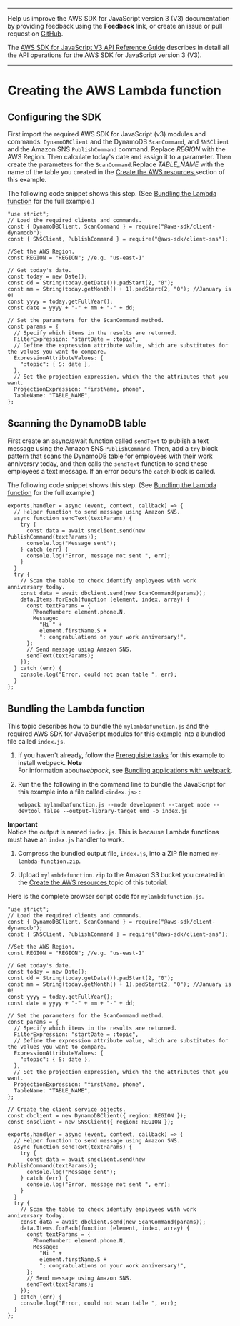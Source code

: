 --------

Help us improve the AWS SDK for JavaScript version 3 \(V3\) documentation by providing feedback using the **Feedback** link, or create an issue or pull request on [GitHub](https://github.com/awsdocs/aws-sdk-for-javascript-v3)\.

 The [AWS SDK for JavaScript V3 API Reference Guide](https://docs.aws.amazon.com/AWSJavaScriptSDK/v3/latest/index.html) describes in detail all the API operations for the AWS SDK for JavaScript version 3 \(V3\)\.

--------

# Creating the AWS Lambda function<a name="scheduled-events-invoking-lambda-browser-script"></a>

## Configuring the SDK<a name="scheduled-events-invoking-lambda-configure-sdk"></a>

First import the required AWS SDK for JavaScript \(v3\) modules and commands: `DynamoDBClient` and the DynamoDB `ScanCommand`, and `SNSClient` and the Amazon SNS `PublishCommand` command\. Replace *REGION* with the AWS Region\. Then calculate today's date and assign it to a parameter\. Then create the parameters for the `ScanCommand`\.Replace *TABLE\_NAME* with the name of the table you created in the [Create the AWS resources ](scheduled-events-invoking-lambda-provision-resources.md) section of this example\.

The following code snippet shows this step\. \(See [Bundling the Lambda function](#scheduled-events-invoking-lambda-full) for the full example\.\)

```
"use strict";
// Load the required clients and commands.
const { DynamoDBClient, ScanCommand } = require("@aws-sdk/client-dynamodb");
const { SNSClient, PublishCommand } = require("@aws-sdk/client-sns");

//Set the AWS Region.
const REGION = "REGION"; //e.g. "us-east-1"

// Get today's date.
const today = new Date();
const dd = String(today.getDate()).padStart(2, "0");
const mm = String(today.getMonth() + 1).padStart(2, "0"); //January is 0!
const yyyy = today.getFullYear();
const date = yyyy + "-" + mm + "-" + dd;

// Set the parameters for the ScanCommand method.
const params = {
  // Specify which items in the results are returned.
  FilterExpression: "startDate = :topic",
  // Define the expression attribute value, which are substitutes for the values you want to compare.
  ExpressionAttributeValues: {
    ":topic": { S: date },
  },
  // Set the projection expression, which the the attributes that you want.
  ProjectionExpression: "firstName, phone",
  TableName: "TABLE_NAME",
};
```

## Scanning the DynamoDB table<a name="scheduled-events-invoking-lambda-scan-table"></a>

First create an async/await function called `sendText` to publish a text message using the Amazon SNS `PublishCommand`\. Then, add a `try` block pattern that scans the DynamoDB table for employees with their work anniversry today, and then calls the `sendText` function to send these employees a text message\. If an error occurs the `catch` block is called\.

The following code snippet shows this step\. \(See [Bundling the Lambda function](#scheduled-events-invoking-lambda-full) for the full example\.\)

```
exports.handler = async (event, context, callback) => {
  // Helper function to send message using Amazon SNS.
  async function sendText(textParams) {
    try {
      const data = await snsclient.send(new PublishCommand(textParams));
      console.log("Message sent");
    } catch (err) {
      console.log("Error, message not sent ", err);
    }
  }
  try {
    // Scan the table to check identify employees with work anniversary today.
    const data = await dbclient.send(new ScanCommand(params));
    data.Items.forEach(function (element, index, array) {
      const textParams = {
        PhoneNumber: element.phone.N,
        Message:
          "Hi " +
          element.firstName.S +
          "; congratulations on your work anniversary!",
      };
      // Send message using Amazon SNS.
      sendText(textParams);
    });
  } catch (err) {
    console.log("Error, could not scan table ", err);
  }
};
```

## Bundling the Lambda function<a name="scheduled-events-invoking-lambda-full"></a>

This topic describes how to bundle the `mylambdafunction.js` and the required AWS SDK for JavaScript modules for this example into a bundled file called `index.js`\. 

1. If you haven't already, follow the [Prerequisite tasks](scheduled-events-invoking-lambda-prerequisites.md) for this example to install webpack\. 
**Note**  
For information about*webpack*, see [Bundling applications with webpack](webpack.md)\.

1. Run the the following in the command line to bundle the JavaScript for this example into a file called `<index.js>` :

   ```
   webpack mylamdbafunction.js --mode development --target node --devtool false --output-library-target umd -o index.js
   ```
**Important**  
Notice the output is named `index.js`\. This is because Lambda functions must have an `index.js` handler to work\.

1. Compress the bundled output file, `index.js`, into a ZIP file named `my-lambda-function.zip`\.

1. Upload `mylambdafunction.zip` to the Amazon S3 bucket you created in the [Create the AWS resources ](scheduled-events-invoking-lambda-provision-resources.md) topic of this tutorial\. 

Here is the complete browser script code for `mylambdafunction.js`\.

```
"use strict";
// Load the required clients and commands.
const { DynamoDBClient, ScanCommand } = require("@aws-sdk/client-dynamodb");
const { SNSClient, PublishCommand } = require("@aws-sdk/client-sns");

//Set the AWS Region.
const REGION = "REGION"; //e.g. "us-east-1"

// Get today's date.
const today = new Date();
const dd = String(today.getDate()).padStart(2, "0");
const mm = String(today.getMonth() + 1).padStart(2, "0"); //January is 0!
const yyyy = today.getFullYear();
const date = yyyy + "-" + mm + "-" + dd;

// Set the parameters for the ScanCommand method.
const params = {
  // Specify which items in the results are returned.
  FilterExpression: "startDate = :topic",
  // Define the expression attribute value, which are substitutes for the values you want to compare.
  ExpressionAttributeValues: {
    ":topic": { S: date },
  },
  // Set the projection expression, which the the attributes that you want.
  ProjectionExpression: "firstName, phone",
  TableName: "TABLE_NAME",
};

// Create the client service objects.
const dbclient = new DynamoDBClient({ region: REGION });
const snsclient = new SNSClient({ region: REGION });

exports.handler = async (event, context, callback) => {
  // Helper function to send message using Amazon SNS.
  async function sendText(textParams) {
    try {
      const data = await snsclient.send(new PublishCommand(textParams));
      console.log("Message sent");
    } catch (err) {
      console.log("Error, message not sent ", err);
    }
  }
  try {
    // Scan the table to check identify employees with work anniversary today.
    const data = await dbclient.send(new ScanCommand(params));
    data.Items.forEach(function (element, index, array) {
      const textParams = {
        PhoneNumber: element.phone.N,
        Message:
          "Hi " +
          element.firstName.S +
          "; congratulations on your work anniversary!",
      };
      // Send message using Amazon SNS.
      sendText(textParams);
    });
  } catch (err) {
    console.log("Error, could not scan table ", err);
  }
};
```